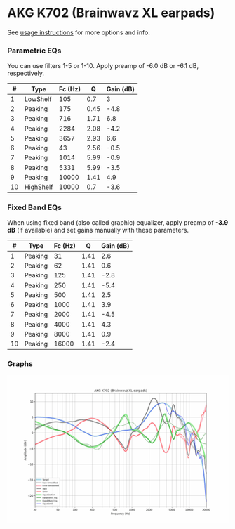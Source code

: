 # AKG K702 (Brainwavz XL earpads)
See [usage instructions](https://github.com/jaakkopasanen/AutoEq#usage) for more options and info.

### Parametric EQs
You can use filters 1-5 or 1-10. Apply preamp of -6.0 dB or -6.1 dB, respectively.

|   # | Type      |   Fc (Hz) |    Q |   Gain (dB) |
|-----|-----------|-----------|------|-------------|
|   1 | LowShelf  |       105 | 0.7  |         3   |
|   2 | Peaking   |       175 | 0.45 |        -4.8 |
|   3 | Peaking   |       716 | 1.71 |         6.8 |
|   4 | Peaking   |      2284 | 2.08 |        -4.2 |
|   5 | Peaking   |      3657 | 2.93 |         6.6 |
|   6 | Peaking   |        43 | 2.56 |        -0.5 |
|   7 | Peaking   |      1014 | 5.99 |        -0.9 |
|   8 | Peaking   |      5331 | 5.99 |        -3.5 |
|   9 | Peaking   |     10000 | 1.41 |         4.9 |
|  10 | HighShelf |     10000 | 0.7  |        -3.6 |

### Fixed Band EQs
When using fixed band (also called graphic) equalizer, apply preamp of **-3.9 dB** (if available) and set gains manually with these parameters.

|   # | Type    |   Fc (Hz) |    Q |   Gain (dB) |
|-----|---------|-----------|------|-------------|
|   1 | Peaking |        31 | 1.41 |         2.6 |
|   2 | Peaking |        62 | 1.41 |         0.6 |
|   3 | Peaking |       125 | 1.41 |        -2.8 |
|   4 | Peaking |       250 | 1.41 |        -5.4 |
|   5 | Peaking |       500 | 1.41 |         2.5 |
|   6 | Peaking |      1000 | 1.41 |         3.9 |
|   7 | Peaking |      2000 | 1.41 |        -4.5 |
|   8 | Peaking |      4000 | 1.41 |         4.3 |
|   9 | Peaking |      8000 | 1.41 |         0.9 |
|  10 | Peaking |     16000 | 1.41 |        -2.4 |

### Graphs
![](./AKG%20K702%20(Brainwavz%20XL%20earpads).png)
